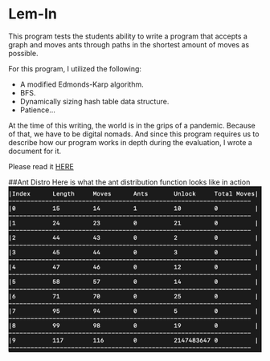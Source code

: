 # Lem-In
This program tests the students ability to write a program that accepts a graph and moves ants through paths in the shortest amount of moves as possible.

For this program, I utilized the following:

* A modified Edmonds-Karp algorithm.
* BFS.
* Dynamically sizing hash table data structure.
* Patience...

At the time of this writing, the world is in the grips of a pandemic. Because of that, we have to be digital nomads. And since this program requires us to describe how our program works in depth during the evaluation, I wrote a document for it. 

Please read it [HERE](https://github.com/csphilli/lem-in/blob/master/CSPHILLI%E2%80%99S%20LEM-IN.pdf)

##Ant Distro
Here is what the ant distribution function looks like in action
![](AntDistro.gif)